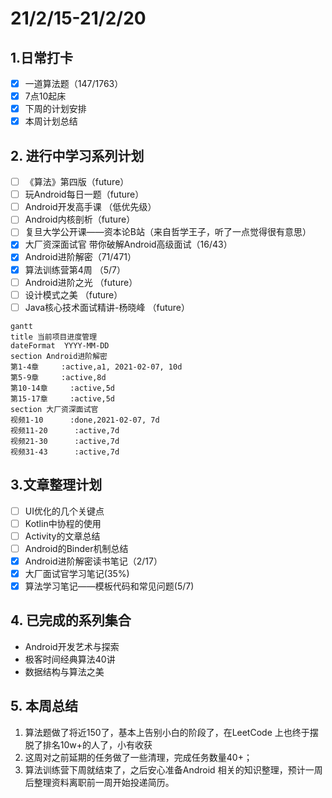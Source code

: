 # 21/2/15-21/2/20

## 1.日常打卡

* [x] 一道算法题（147/1763） 
* [x] 7点10起床
* [x] 下周的计划安排
* [x] 本周计划总结

## 2. 进行中学习系列计划

* [ ] 《算法》第四版（future）
* [ ] 玩Android每日一题（future）
* [ ] Android开发高手课 （低优先级）
* [ ] Android内核剖析（future）
* [ ] 复旦大学公开课——资本论B站（来自哲学王子，听了一点觉得很有意思）
* [x] 大厂资深面试官 带你破解Android高级面试（16/43）
* [x] Android进阶解密（71/471）
* [x] 算法训练营第4周 （5/7）
* [ ] Android进阶之光 （future）
* [ ] 设计模式之美 （future）
* [ ] Java核心技术面试精讲-杨晓峰 （future）

```text
gantt
title 当前项目进度管理
dateFormat  YYYY-MM-DD
section Android进阶解密
第1-4章     :active,a1, 2021-02-07, 10d
第5-9章     :active,8d
第10-14章     :active,5d
第15-17章     :active,5d
section 大厂资深面试官
视频1-10      :done,2021-02-07, 7d
视频11-20      :active,7d
视频21-30      :active,7d
视频31-43      :active,7d
```

## 3.文章整理计划

* [ ] UI优化的几个关键点
* [ ] Kotlin中协程的使用
* [ ] Activity的文章总结
* [ ] Android的Binder机制总结
* [x] Android进阶解密读书笔记（2/17）
* [x] 大厂面试官学习笔记\(35%\)
* [x] 算法学习笔记——模板代码和常见问题\(5/7\)

## 4. 已完成的系列集合

* Android开发艺术与探索
* 极客时间经典算法40讲
* 数据结构与算法之美

## 5. 本周总结

1. 算法题做了将近150了，基本上告别小白的阶段了，在LeetCode 上也终于摆脱了排名10w+的人了，小有收获
2. 这周对之前延期的任务做了一些清理，完成任务数量40+；
3. 算法训练营下周就结束了，之后安心准备Android 相关的知识整理，预计一周后整理资料离职前一周开始投递简历。

